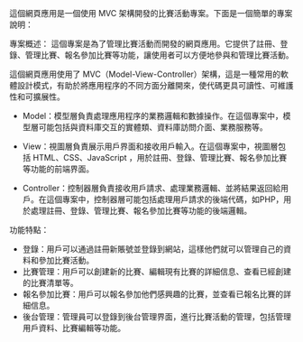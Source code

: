 這個網頁應用是一個使用 MVC 架構開發的比賽活動專案。下面是一個簡單的專案說明：

專案概述：
這個專案是為了管理比賽活動而開發的網頁應用。它提供了註冊、登錄、管理比賽、報名參加比賽等功能，讓使用者可以方便地參與和管理比賽活動。

這個網頁應用使用了 MVC（Model-View-Controller）架構，這是一種常用的軟體設計模式，有助於將應用程序的不同方面分離開來，使代碼更具可讀性、可維護性和可擴展性。

- Model：模型層負責處理應用程序的業務邏輯和數據操作。在這個專案中，模型層可能包括與資料庫交互的實體類、資料庫訪問介面、業務服務等。

- View：視圖層負責展示用戶界面和接收用戶輸入。在這個專案中，視圖層包括 HTML、CSS、JavaScript
，用於註冊、登錄、管理比賽、報名參加比賽等功能的前端界面。

- Controller：控制器層負責接收用戶請求、處理業務邏輯、並將結果返回給用戶。在這個專案中，控制器層可能包括處理用戶請求的後端代碼，如PHP，用於處理註冊、登錄、管理比賽、報名參加比賽等功能的後端邏輯。




功能特點：
- 登錄：用戶可以通過註冊新賬號並登錄到網站，這樣他們就可以管理自己的資料和參加比賽活動。
- 比賽管理：用戶可以創建新的比賽、編輯現有比賽的詳細信息、查看已經創建的比賽清單等。
- 報名參加比賽：用戶可以報名參加他們感興趣的比賽，並查看已報名比賽的詳細信息。
- 後台管理：管理員可以登錄到後台管理界面，進行比賽活動的管理，包括管理用戶資料、比賽編輯等功能。
  

 
 
